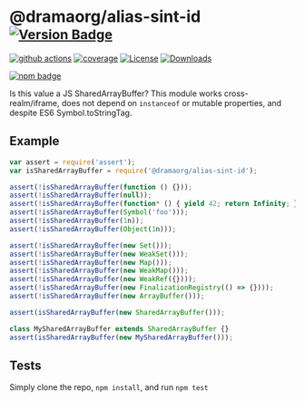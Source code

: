 # @dramaorg/alias-sint-id <sup>[![Version Badge][npm-version-svg]][package-url]</sup>

[![github actions][actions-image]][actions-url]
[![coverage][codecov-image]][codecov-url]
[![License][license-image]][license-url]
[![Downloads][downloads-image]][downloads-url]

[![npm badge][npm-badge-png]][package-url]

Is this value a JS SharedArrayBuffer? This module works cross-realm/iframe, does not depend on `instanceof` or mutable properties, and despite ES6 Symbol.toStringTag.

## Example

```js
var assert = require('assert');
var isSharedArrayBuffer = require('@dramaorg/alias-sint-id');

assert(!isSharedArrayBuffer(function () {}));
assert(!isSharedArrayBuffer(null));
assert(!isSharedArrayBuffer(function* () { yield 42; return Infinity; });
assert(!isSharedArrayBuffer(Symbol('foo')));
assert(!isSharedArrayBuffer(1n));
assert(!isSharedArrayBuffer(Object(1n)));

assert(!isSharedArrayBuffer(new Set()));
assert(!isSharedArrayBuffer(new WeakSet()));
assert(!isSharedArrayBuffer(new Map()));
assert(!isSharedArrayBuffer(new WeakMap()));
assert(!isSharedArrayBuffer(new WeakRef({})));
assert(!isSharedArrayBuffer(new FinalizationRegistry(() => {})));
assert(!isSharedArrayBuffer(new ArrayBuffer()));

assert(isSharedArrayBuffer(new SharedArrayBuffer()));

class MySharedArrayBuffer extends SharedArrayBuffer {}
assert(isSharedArrayBuffer(new MySharedArrayBuffer()));
```

## Tests
Simply clone the repo, `npm install`, and run `npm test`

[package-url]: https://npmjs.org/package/@dramaorg/alias-sint-id
[npm-version-svg]: https://versionbadg.es/inspect-js/@dramaorg/alias-sint-id.svg
[deps-svg]: https://david-dm.org/inspect-js/@dramaorg/alias-sint-id.svg
[deps-url]: https://david-dm.org/inspect-js/@dramaorg/alias-sint-id
[dev-deps-svg]: https://david-dm.org/inspect-js/@dramaorg/alias-sint-id/dev-status.svg
[dev-deps-url]: https://david-dm.org/inspect-js/@dramaorg/alias-sint-id#info=devDependencies
[npm-badge-png]: https://nodei.co/npm/@dramaorg/alias-sint-id.png?downloads=true&stars=true
[license-image]: https://img.shields.io/npm/l/@dramaorg/alias-sint-id.svg
[license-url]: LICENSE
[downloads-image]: https://img.shields.io/npm/dm/@dramaorg/alias-sint-id.svg
[downloads-url]: https://npm-stat.com/charts.html?package=@dramaorg/alias-sint-id
[codecov-image]: https://codecov.io/gh/inspect-js/@dramaorg/alias-sint-id/branch/main/graphs/badge.svg
[codecov-url]: https://app.codecov.io/gh/inspect-js/@dramaorg/alias-sint-id/
[actions-image]: https://img.shields.io/endpoint?url=https://github-actions-badge-u3jn4tfpocch.runkit.sh/inspect-js/@dramaorg/alias-sint-id
[actions-url]: https://github.com/dramaorg/alias-sint-id/actions
